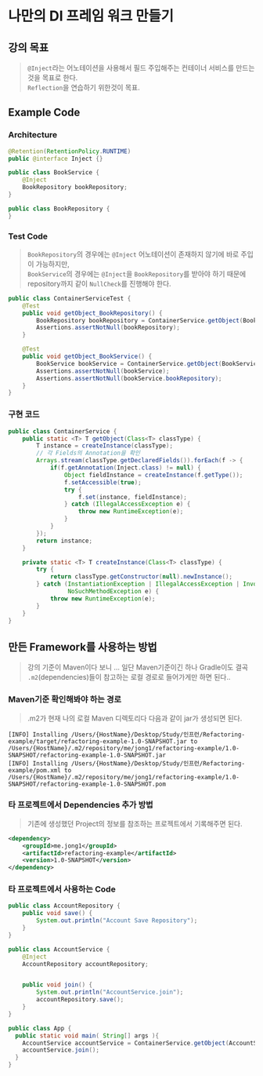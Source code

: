 # 나만의 DI 프레임 워크 만들기

## 강의 목표

> `@Inject`라는 어노테이션을 사용해서 필드 주입해주는 컨테이너 서비스를 만드는 것을 목표로 한다.  
> `Reflection`을 연습하기 위한것이 목표.

## Example Code

### Architecture

```java
@Retention(RetentionPolicy.RUNTIME)
public @interface Inject {}

public class BookService {
	@Inject
	BookRepository bookRepository;
}

public class BookRepository {
}
```

### Test Code

> `BookRepository`의 경우에는 `@Inject` 어노테이션이 존재하지 않기에 바로 주입이 가능하지만,  
> `BookService`의 경우에는 `@Inject`을 `BookRepository`를 받아야 하기 때문에 repository까지 같이 `NullCheck`를 진행해야 한다.

```java
public class ContainerServiceTest {
	@Test
	public void getObject_BookRepository() {
		BookRepository bookRepository = ContainerService.getObject(BookRepository.class);
		Assertions.assertNotNull(bookRepository);
	}

	@Test
	public void getObject_BookService() {
		BookService bookService = ContainerService.getObject(BookService.class);
		Assertions.assertNotNull(bookService);
		Assertions.assertNotNull(bookService.bookRepository);
	}
}
```

### 구현 코드

```java
public class ContainerService {
	public static <T> T getObject(Class<T> classType) {
		T instance = createInstance(classType);
		// 각 Fields의 Annotation을 확인
		Arrays.stream(classType.getDeclaredFields()).forEach(f -> {
			if(f.getAnnotation(Inject.class) != null) {
				Object fieldInstance = createInstance(f.getType());
				f.setAccessible(true);
				try {
					f.set(instance, fieldInstance);
				} catch (IllegalAccessException e) {
					throw new RuntimeException(e);
				}
			}
		});
		return instance;
	}

	private static <T> T createInstance(Class<T> classType) {
		try {
			return classType.getConstructor(null).newInstance();
		} catch (InstantiationException | IllegalAccessException | InvocationTargetException |
				 NoSuchMethodException e) {
			throw new RuntimeException(e);
		}
	}
}
```

## 만든 Framework를 사용하는 방법

> 강의 기준이 Maven이다 보니 ... 일단 Maven기준이긴 하나 Gradle이도 결곡 `.m2`(dependencies)들이 참고하는 로컬 경로로 들어가게만 하면 된다..

### Maven기준 확인해봐야 하는 경로

> .m2가 현재 나의 로컬 Maven 디렉토리다 다음과 같이 jar가 생성되면 된다.

```log
[INFO] Installing /Users/{HostName}/Desktop/Study/인프런/Refactoring-example/target/refactoring-example-1.0-SNAPSHOT.jar to /Users/{HostName}/.m2/repository/me/jong1/refactoring-example/1.0-SNAPSHOT/refactoring-example-1.0-SNAPSHOT.jar
[INFO] Installing /Users/{HostName}/Desktop/Study/인프런/Refactoring-example/pom.xml to /Users/{HostName}/.m2/repository/me/jong1/refactoring-example/1.0-SNAPSHOT/refactoring-example-1.0-SNAPSHOT.pom
```

### 타 프로젝트에서 Dependencies 추가 방법

> 기존에 생성했던 Project의 정보를 참조하는 프로젝트에서 기록해주면 된다.

```XML
<dependency>
    <groupId>me.jong1</groupId>
    <artifactId>refactoring-example</artifactId>
    <version>1.0-SNAPSHOT</version>
</dependency>
```

### 타 프로젝트에서 사용하는 Code

```java
public class AccountRepository {
	public void save() {
		System.out.println("Account Save Repository");
	}
}

public class AccountService {
	@Inject
	AccountRepository accountRepository;


	public void join() {
		System.out.println("AccountService.join");
		accountRepository.save();
	}
}

public class App {
  public static void main( String[] args ){
    AccountService accountService = ContainerService.getObject(AccountService.class);
    accountService.join();
  }
}

```
